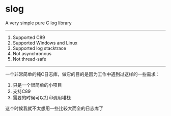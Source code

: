 # slog
A very simple pure C log library

------------------------------

1. Supported C89
2. Supported Windows and Linux
3. Supported log stacktrace
4. Not asynchronous
5. Not thread-safe

------------------------------

一个非常简单的纯C日志库，做它的目的是因为工作中遇到过这样的一些需求：  

1. 只是一个很简单的小项目
2. 支持C89
3. 需要的时候可以打印调用堆栈

这个时候我就不太想用一些比较大而全的日志库了